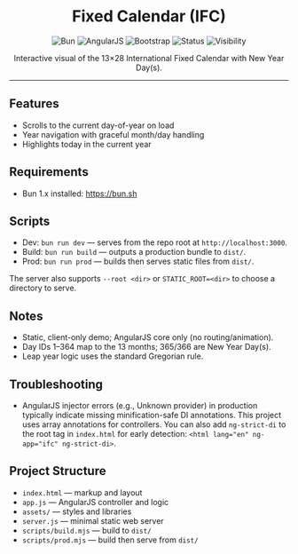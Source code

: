 <div align="center">

# Fixed Calendar (IFC)

![Bun](https://img.shields.io/badge/Bun-1.x-000000?logo=bun&logoColor=white)
![AngularJS](https://img.shields.io/badge/AngularJS-1.6-c3002f?logo=angular&logoColor=white)
![Bootstrap](https://img.shields.io/badge/Bootstrap-4.5-7952B3?logo=bootstrap&logoColor=white)
![Status](https://img.shields.io/badge/App-Static%20Site-2ea44f)
![Visibility](https://img.shields.io/badge/Repo-Private-lightgrey)

Interactive visual of the 13×28 International Fixed Calendar with New Year Day(s).

</div>

---

## Features

- Scrolls to the current day-of-year on load
- Year navigation with graceful month/day handling
- Highlights today in the current year

## Requirements

- Bun 1.x installed: https://bun.sh

## Scripts

- Dev: `bun run dev` — serves from the repo root at `http://localhost:3000`.
- Build: `bun run build` — outputs a production bundle to `dist/`.
- Prod: `bun run prod` — builds then serves static files from `dist/`.

The server also supports `--root <dir>` or `STATIC_ROOT=<dir>` to choose a directory to serve.

## Notes

- Static, client-only demo; AngularJS core only (no routing/animation).
- Day IDs 1–364 map to the 13 months; 365/366 are New Year Day(s).
- Leap year logic uses the standard Gregorian rule.

## Troubleshooting

- AngularJS injector errors (e.g., Unknown provider) in production typically indicate missing minification-safe DI annotations. This project uses array annotations for controllers. You can also add `ng-strict-di` to the root tag in `index.html` for early detection: `<html lang="en" ng-app="ifc" ng-strict-di>`.

## Project Structure

- `index.html` — markup and layout
- `app.js` — AngularJS controller and logic
- `assets/` — styles and libraries
- `server.js` — minimal static web server
- `scripts/build.mjs` — build to `dist/`
- `scripts/prod.mjs` — build then serve from `dist/`

